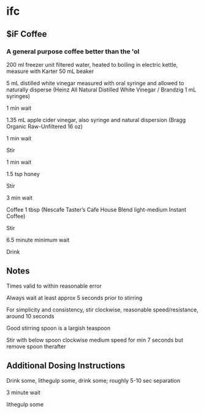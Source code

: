 # ifc
## $iF Coffee
### A general purpose coffee better than the 'ol

200 ml freezer unit filtered water, heated to boiling in electric kettle, measure with Karter 50 mL beaker

5 mL distilled white vinegar measured with oral syringe and allowed to naturally disperse (Heinz All Natural Distilled White Vinegar / Brandzig 1 mL syringes)

1 min wait

1.35 mL apple cider vinegar, also syringe and natural dispersion (Bragg Organic Raw-Unfiltered 16 oz)

1 min wait

Stir

1 min wait

1.5 tsp honey

Stir

3 min wait

Coffee 1 tbsp (Nescafe Taster’s Cafe House Blend light-medium Instant Coffee)

Stir

6.5 minute minimum wait

Drink


## Notes

Times valid to within reasonable error

Always wait at least approx 5 seconds prior to stirring

For simplicity and consistency, stir clockwise, reasonable speed/resistance, around 10 seconds

Good stirring spoon is a largish teaspoon

Stir with below spoon clockwise medium speed for min 7 seconds but remove spoon therafter 


## Additional Dosing Instructions

Drink some, lithegulp some, drink some; roughly 5-10 sec separation 

3 minute wait

lithegulp some

